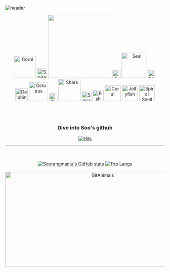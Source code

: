![header](https://capsule-render.vercel.app/api?type=waving&color=0:E6B3BC,30:49C2D5,60:8F89AF,100:DF3574&height=150&section=header)
<div align="center">
<img src="https://raw.githubusercontent.com/Tarikul-Islam-Anik/Animated-Fluent-Emojis/master/Emojis/Animals/Coral.png" alt="Coral" width="70" height="70" />
  <img src="https://raw.githubusercontent.com/Tarikul-Islam-Anik/Animated-Fluent-Emojis/master/Emojis/Animals/Spiral%20Shell.png" alt="Spiral Shell" width="30" height="30" />
  <img src="https://github.com/user-attachments/assets/e487fb85-022a-4398-8d49-d8f9b5d64785" width="200" />
<img src="https://raw.githubusercontent.com/Tarikul-Islam-Anik/Animated-Fluent-Emojis/master/Emojis/Animals/Tropical%20Fish.png" alt="Tropical Fish" width="25" height="25" />
<img src="https://raw.githubusercontent.com/Tarikul-Islam-Anik/Animated-Fluent-Emojis/master/Emojis/Animals/Seal.png" alt="Seal" width="80" height="80" />  
  <img src="https://raw.githubusercontent.com/Tarikul-Islam-Anik/Animated-Fluent-Emojis/master/Emojis/Animals/Blowfish.png" alt="Blowfish" width="25" height="25" />
  <br>
  <img src="https://raw.githubusercontent.com/Tarikul-Islam-Anik/Animated-Fluent-Emojis/master/Emojis/Animals/Dolphin.png" alt="Dolphin" width="40" height="40" />
<img src="https://raw.githubusercontent.com/Tarikul-Islam-Anik/Animated-Fluent-Emojis/master/Emojis/Animals/Octopus.png" alt="Octopus" width="60" height="60" />
  <img src="https://raw.githubusercontent.com/Tarikul-Islam-Anik/Animated-Fluent-Emojis/master/Emojis/Animals/Tropical%20Fish.png" alt="Tropical Fish" width="25" height="25" />
<img src="https://raw.githubusercontent.com/Tarikul-Islam-Anik/Animated-Fluent-Emojis/master/Emojis/Animals/Shark.png" alt="Shark" width="70" height="70" />
  <img src="https://raw.githubusercontent.com/Tarikul-Islam-Anik/Animated-Fluent-Emojis/master/Emojis/Animals/Spiral%20Shell.png" alt="Spiral Shell" width="30" height="30" />
<img src="https://raw.githubusercontent.com/Tarikul-Islam-Anik/Animated-Fluent-Emojis/master/Emojis/Animals/Fish.png" alt="Fish" width="35" height="35" />
<img src="https://raw.githubusercontent.com/Tarikul-Islam-Anik/Animated-Fluent-Emojis/master/Emojis/Animals/Coral.png" alt="Coral" width="50" height="50" />
<img src="https://raw.githubusercontent.com/Tarikul-Islam-Anik/Animated-Fluent-Emojis/master/Emojis/Animals/Jellyfish.png" alt="Jellyfish" width="50" height="50" />
<img src="https://raw.githubusercontent.com/Tarikul-Islam-Anik/Animated-Fluent-Emojis/master/Emojis/Animals/Spiral%20Shell.png" alt="Spiral Shell" width="50" height="50" />

<br/><br/>

 ### Dive into Soo's github

 [![Hits](https://hits.seeyoufarm.com/api/count/incr/badge.svg?url=https%3A%2F%2Fgithub.com%2FSoorangmanju&count_bg=%23000000&title_bg=%23000000&icon=github.svg&icon_color=%23E6B3BC&title=hits&edge_flat=false)](https://hits.seeyoufarm.com)

---

<br/><br/>
[![Soorangmanju's GitHub stats](https://github-readme-stats.vercel.app/api?username=Soorangmanju&show_icons=true&theme=transparent&text_color=49C2D5&title_color=E6B3BC&icon_color=DF3574&hide_border=true)](https://github.com/Soorangmanju/github-readme-stats)
![Top Langs](https://github-readme-stats.vercel.app/api/top-langs/?username=Soorangmanju&hide_progress=true&show_icons=true&theme=transparent&text_color=49C2D5&title_color=E6B3BC&icon_color=DF3574&hide_border=true )
<br/><br/>
  <a href="https://github.com/devxb/gitanimals">
    <img
      src="https://render.gitanimals.org/farms/Soorangmanju"
      width="600"
      height="300"
      alt="GitAnimals"
    />
  </a>
</div>

